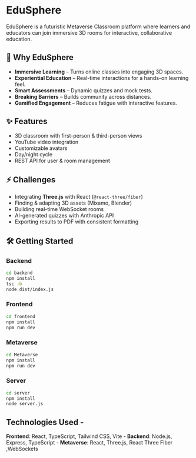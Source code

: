 # EduSphere

EduSphere is a futuristic Metaverse Classroom platform where learners and educators can join immersive 3D rooms for interactive, collaborative education.

## 🚀 Why EduSphere

- **Immersive Learning** – Turns online classes into engaging 3D spaces.
- **Experiential Education** – Real-time interactions for a hands-on learning feel.
- **Smart Assessments** – Dynamic quizzes and mock tests.
- **Breaking Barriers** – Builds community across distances.
- **Gamified Engagement** – Reduces fatigue with interactive features.

## ✨ Features

- 3D classroom with first-person & third-person views
- YouTube video integration
- Customizable avatars
- Day/night cycle
- REST API for user & room management

## ⚡ Challenges

- Integrating **Three.js** with React (`@react-three/fiber`)
- Finding & adapting 3D assets (Mixamo, Blender)
- Building real-time WebSocket rooms
- AI-generated quizzes with Anthropic API
- Exporting results to PDF with consistent formatting

## 🛠 Getting Started

### Backend

```bash
cd backend
npm install
tsc -b
node dist/index.js
```

### Frontend

```bash
cd frontend
npm install
npm run dev
```

### Metaverse

```bash
cd Metaverse
npm install
npm run dev
```

### Server

```bash
cd server
npm install
node server.js
```

## Technologies Used -

**Frontend**: React, TypeScript, Tailwind CSS, Vite -
**Backend**: Node.js, Express, TypeScript -
**Metaverse**: React, Three.js, React Three Fiber ,WebSockets
